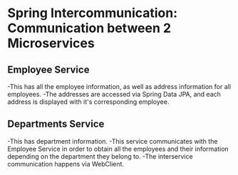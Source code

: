 # Spring Intercommunication: Communication between 2 Microservices
## Employee Service
-This has all the employee information, as well as address information for all employees. 
-The addresses are accessed via Spring Data JPA, and each address is displayed with it's corresponding employee.

## Departments Service
-This has department information.
-This service communicates with the Employee Service in order to obtain all the employees and their information depending on the department they belong to.
-The interservice communication happens via WebClient.


